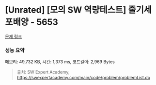 # [Unrated] [모의 SW 역량테스트] 줄기세포배양 - 5653 

[문제 링크](https://swexpertacademy.com/main/code/problem/problemDetail.do?contestProbId=AWXRJ8EKe48DFAUo) 

### 성능 요약

메모리: 49,732 KB, 시간: 1,373 ms, 코드길이: 2,969 Bytes



> 출처: SW Expert Academy, https://swexpertacademy.com/main/code/problem/problemList.do